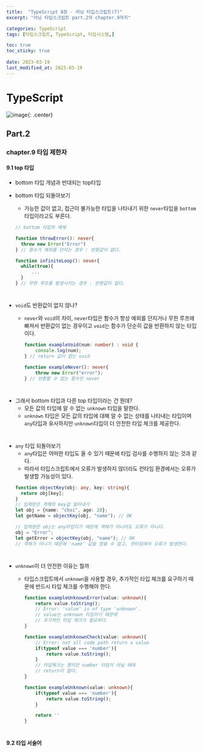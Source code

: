 ```yaml
---
title:  "TypeScript 8장 - 러닝 타입스크립트(7)"
excerpt: "러닝 타입스크립트 part.2의 chapter.9까지"

categories: TypeScript
tags: [타입스크립트, TypeScript, 타입시스템,]

toc: true
toc_sticky: true
 
date: 2023-03-19
last_modified_at: 2023-03-19
---
```

# TypeScript

![image](https://user-images.githubusercontent.com/118104644/222047360-4f48f5be-c478-4d62-b23e-8c77e933d674.png){: .center}

## Part.2
### chapter.9 타입 제한자
#### 9.1 top 타입
- bottom 타입 개념과 반대되는 top타입
- bottom 타입 되돌아보기
  - 가능한 값이 없고, 접근이 불가능한 타입을 나타내기 위한 `never`타입을 `bottom`타입이라고도 부른다.
  
  ```ts
  // bottom 타입의 예제

  function throwError(): never{
    throw new Error("Error")
  } // 함수가 예외를 던지는 경우 : 반환값이 없다.

  function infiniteLoop(): never{
    while(true){
        ...
    }
  } // 무한 루프를 발생시키는 경우 : 반환값이 없다.
  ```
#
- `void`도 반환값이 없지 않나?
  - `never`와 `void`의 차이, `never`타입은 함수가 항상 예외를 던지거나 무한 루프에 빠져서 반환값이 없는 경우이고 `void`는 함수가 단순히 값을 반환하지 않는 타입이다.


      ```ts
      function exampleVoid(num: number) : void {
          console.log(num);
      } // return 값이 없는 void

      function exampleNever(): never{
          throw new Error("error");
      } // 반환할 수 없는 함수인 never
      ```

#
- 그래서 bottom 타입과 다른 top 타입이라는 건 뭔데?
  - 모든 값의 타입에 알 수 없는 `unknown` 타입을 말한다.
  - `unknown` 타입은 모든 값의 타입에 대해 알 수 없는 상태를 나타내는 타입이며 `any`타입과 유사하지만 `unknown`타입이 더 안전한 타입 체크를 제공한다.

#
- `any` 타입 되돌아보기
  - `any`타입은 어떠한 타입도 올 수 있기 때문에 타입 검사를 수행하지 않는 것과 같다.
  - 따라서 타입스크립트에서 오류가 발생하지 않더라도 런타임 환경에서는 오류가 발생할 가능성이 있다.
  ```ts
  function objectKey(obj: any, key: string){
    return obj[key];
  }
  // 입력받은 객체의 key값 알아내기
  let obj = {name: "choi", age: 28};
  let getName = objectKey(obj, "name"); // OK
  
  // 입력받은 obj는 any타입이기 때문에 객체가 아니어도 오류가 아니다.
  obj = "Error";
  let getError = objectKey(obj, "name"); // OK
  // 객체가 아니기 때문에 'name' 값을 얻을 수 없고, 런타임에서 오류가 발생한다.
  ```


#
- `unknown`이 더 안전한 이유는 뭘까
  - 타입스크립트에서 `unknown`을 사용할 경우, 추가적인 타입 체크를 요구하기 때문에 반드시 타입 체크를 수행해야 한다.
  
    ```ts
    function exampleUnknownError(value: unknown){
        return value.toString();
        // Error: 'value' is of type 'unknown'.
        // value는 unknown 타입이기 때문에
        // 추가적인 타입 체크가 필요하다.
    }

    function exampleUnknownCheck(value: unknown){
        // Error: not all code path return a value
        if(typeof value === 'number'){
            return value.toString();
        }
        // 타입체크는 했지만 number 타입이 아닐 때에
        // return이 없다.
    }

    function exampleUnknown(value: unknown){
        if(typeof value === 'number'){
            return value.toString();
        }

        return ''
    }
    ```
#
#### 9.2 타입 서술어
